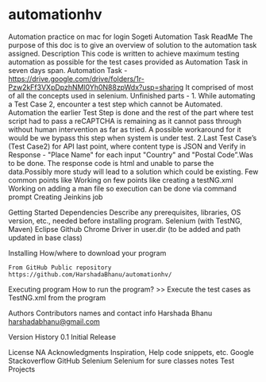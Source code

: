 # automationhv
Automation practice on mac for login
Sogeti Automation Task ReadMe
The purpose of this doc is to give an overview of solution to the automation task assigned.
Description
This code is written to achieve maximum testing automation as possible for the test cases provided as Automation Task in seven days span.
Automation Task - https://drive.google.com/drive/folders/1r-Pzw2kFf3VXpDpzhNMl0Yh0N88zpWdx?usp=sharing
It comprised of most of all the concepts used in selenium.
Unfinished parts - 
	1. While automating a Test Case 2, encounter a test step which cannot be 				Automated.  Automation the earlier Test Step is done and the rest of the part where 		test script had to pass a reCAPTCHA is remaining as it cannot pass through without 	human intervention as far as tried.
	A possible workaround for it would be we bypass this step when system is under 			test.
	2.Last Test Case’s (Test Case2) for API last point, where content type is JSON and 		Verify in Response - "Place Name" for each input "Country" and "Postal 				Code”.Was to be done. The response code is html and unable to parse the 			data.Possibly more study will lead to a solution which could be existing.
Few common points like 
Working on few points like creating a testNG.xml
Working on adding a man file so execution can be done via command prompt
Creating Jeinkins job

Getting Started
Dependencies
Describe any prerequisites, libraries, OS version, etc., needed before installing program.
Selenium (with TestNG, Maven)
Eclipse
Github
Chrome Driver in user.dir (to be added and path updated in base class)

Installing
How/where to download your program

	From GitHub Public repository https://github.com/HarshadaBhanu/automationhv/	


Executing program
How to run the program? >> Execute the test cases as TestNG.xml from the program

Authors
Contributors names and contact info
Harshada Bhanu harshadabhanu@gmail.com

Version History
0.1
Initial Release

License
NA
Acknowledgments Inspiration, Help code snippets, etc.
Google
Stackoverflow
GitHub
Selenium
Selenium for sure classes notes
Test Projects
